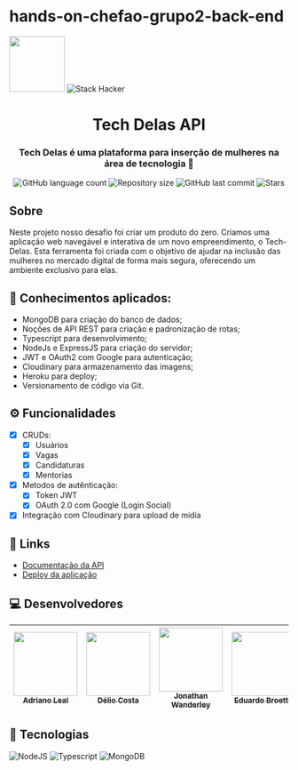 # hands-on-chefao-grupo2-back-end

<div>
  <img src="https://user-images.githubusercontent.com/90655270/161388302-145d58d6-723a-4dc1-97e7-80133dfa4c3a.png" width="100px">
  <img alt="Stack Hacker" src="https://img.shields.io/static/v1?label=stack&message=hacker&color=success&labelColor=grey">
</div>

<h1 align="center">
      Tech Delas API
</h1>

<h3 align="center">
    Tech Delas é uma plataforma para inserção de mulheres na área de tecnologia 💜
</h3>

<p align="center">
  <img alt="GitHub language count" src="https://img.shields.io/github/languages/count/EduardoABG/hands-on-chefao-grupo2-back-end?color=%2304D361">

  <img alt="Repository size" src="https://img.shields.io/github/repo-size/EduardoABG/hands-on-chefao-grupo2-back-end">
  
  <img alt="GitHub last commit" src="https://img.shields.io/github/last-commit/EduardoABG/hands-on-chefao-grupo2-back-end">
    
  <img alt="Stars" src="https://img.shields.io/github/stars/EduardoABG/hands-on-chefao-grupo2-back-end?style=social">

  <!--<a href="https://github.com/jonathan-wanderley">
    <img alt="Feito por Jonathan" src="https://img.shields.io/badge/feito%20por-Jonathan-%237519C1">
  </a>-->
  
</p>

## Sobre
Neste projeto nosso desafio foi criar um produto do zero. Criamos uma aplicação web navegável e interativa de um novo empreendimento, o Tech-Delas.
Esta ferramenta foi criada com o objetivo de ajudar na inclusão das mulheres no mercado digital de forma mais segura, oferecendo um ambiente exclusivo para elas.

## 📃 Conhecimentos aplicados:

- MongoDB para criação do banco de dados;
- Noções de API REST para criação e padronização de rotas;
- Typescript para desenvolvimento;
- NodeJs e ExpressJS para criação do servidor;
- JWT e OAuth2 com Google para autenticação;
- Cloudinary para armazenamento das imagens;
- Heroku para deploy;
- Versionamento de código via Git.

## ⚙️ Funcionalidades

- [x] CRUDs:
  - [X] Usuários
  - [X] Vagas
  - [X] Candidaturas
  - [X] Mentorias
- [X] Metodos de autênticação:
  - [X] Token JWT
  - [X] OAuth 2.0 com Google (Login Social)
- [X] Integração com Cloudinary para upload de mídia

## 🔗 Links

- [Documentação da API](https://tech-delas.herokuapp.com/docs/)
- [Deploy da aplicação](https://tech-delas.herokuapp.com/)

## 💻 Desenvolvedores

| [<img src="https://avatars.githubusercontent.com/u/102430174?v=4" width=115> <br> <sub>Adriano Leal </sub>](https://github.com/AdrianoLSou) | [<img src="https://avatars.githubusercontent.com/u/14316547?v=4" width=115> <br> <sub>Délio Costa</sub>](https://github.com/DelioCosta) | [<img src="https://avatars.githubusercontent.com/u/97256161?v=4" width=115> <br> <sub>Jonathan Wanderley</sub>](https://github.com/jonathan-wanderley) | [<img src="https://avatars.githubusercontent.com/u/90660988?v=4" width=115> <br> <sub>Eduardo Broetto</sub>](https://github.com/EduardoABG) | <br> |
| ------------------------------------------------------------------------------------------------------------------------------------------- | --------------------------------------------------------------------------------------------------------------------------------------- | ------------------------------------------------------------------------------------------------------------------------------------------------------ | ------------------------------------------------------------------------------------------------------------------------------------------- | ---- |

## :wrench: Tecnologias
![NodeJS](https://img.shields.io/badge/Node.js-43853D?style=for-the-badge&logo=node.js&logoColor=white) ![Typescript](https://img.shields.io/badge/TypeScript-007ACC?style=for-the-badge&logo=typescript&logoColor=white) ![MongoDB](https://img.shields.io/badge/MongoDB-4EA94B?style=for-the-badge&logo=mongodb&logoColor=white)
